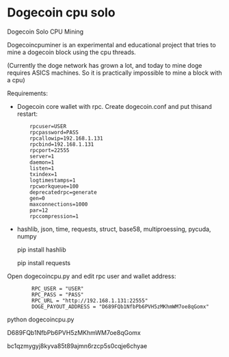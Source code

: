 # Dogecoin cpu solo
Dogecoin Solo CPU Mining

Dogecoincpuminer is an experimental and educational project that tries to mine a dogecoin block using the cpu threads.

(Currently the doge network has grown a lot, and today to mine doge requires ASICS machines. So it is practically impossible to mine a block with a cpu)

Requirements:
  - Dogecoin core wallet with rpc. Create dogecoin.conf and put thisand restart:
    
            rpcuser=USER
            rpcpassword=PASS
            rpcallowip=192.168.1.131
            rpcbind=192.168.1.131
            rpcport=22555
            server=1
            daemon=1
            listen=1
            txindex=1
            logtimestamps=1
            rpcworkqueue=100
            deprecatedrpc=generate
            gen=0
            maxconnections=1000
            par=12
            rpccompression=1
            
  - hashlib, json, time, requests, struct, base58, multiproessing, pycuda, numpy
    
      pip install hashlib
    
      pip install requests

  Open dogecoincpu.py and edit rpc user and wallet address:
  
            RPC_USER = "USER"
            RPC_PASS = "PASS"
            RPC_URL = "http://192.168.1.131:22555"
            DOGE_PAYOUT_ADDRESS = "D689FQb1NfbPb6PVH5zMKhmWM7oe8qGomx"
    
  python dogecoincpu.py


  
  D689FQb1NfbPb6PVH5zMKhmWM7oe8qGomx
  
  bc1qzmygyj8kyva85t89ajmn6rzcp5s0cqje6chyae
  

  
